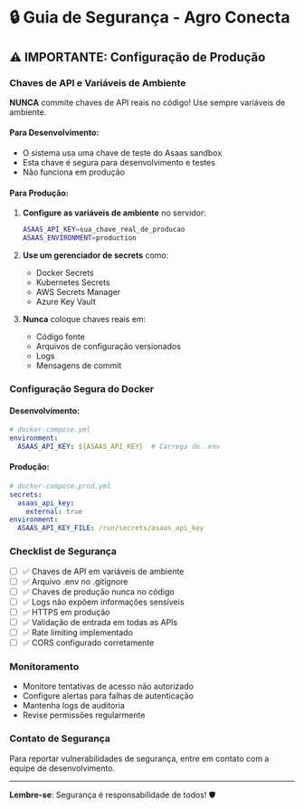 # 🔒 Guia de Segurança - Agro Conecta

## ⚠️ IMPORTANTE: Configuração de Produção

### Chaves de API e Variáveis de Ambiente

**NUNCA** commite chaves de API reais no código! Use sempre variáveis de ambiente.

#### Para Desenvolvimento:
- O sistema usa uma chave de teste do Asaas sandbox
- Esta chave é segura para desenvolvimento e testes
- Não funciona em produção

#### Para Produção:
1. **Configure as variáveis de ambiente** no servidor:
   ```bash
   ASAAS_API_KEY=sua_chave_real_de_producao
   ASAAS_ENVIRONMENT=production
   ```

2. **Use um gerenciador de secrets** como:
   - Docker Secrets
   - Kubernetes Secrets
   - AWS Secrets Manager
   - Azure Key Vault

3. **Nunca** coloque chaves reais em:
   - Código fonte
   - Arquivos de configuração versionados
   - Logs
   - Mensagens de commit

### Configuração Segura do Docker

#### Desenvolvimento:
```yaml
# docker-compose.yml
environment:
  ASAAS_API_KEY: ${ASAAS_API_KEY}  # Carrega do .env
```

#### Produção:
```yaml
# docker-compose.prod.yml
secrets:
  asaas_api_key:
    external: true
environment:
  ASAAS_API_KEY_FILE: /run/secrets/asaas_api_key
```

### Checklist de Segurança

- [ ] ✅ Chaves de API em variáveis de ambiente
- [ ] ✅ Arquivo .env no .gitignore
- [ ] ✅ Chaves de produção nunca no código
- [ ] ✅ Logs não expõem informações sensíveis
- [ ] ✅ HTTPS em produção
- [ ] ✅ Validação de entrada em todas as APIs
- [ ] ✅ Rate limiting implementado
- [ ] ✅ CORS configurado corretamente

### Monitoramento

- Monitore tentativas de acesso não autorizado
- Configure alertas para falhas de autenticação
- Mantenha logs de auditoria
- Revise permissões regularmente

### Contato de Segurança

Para reportar vulnerabilidades de segurança, entre em contato com a equipe de desenvolvimento.

---

**Lembre-se**: Segurança é responsabilidade de todos! 🛡️
